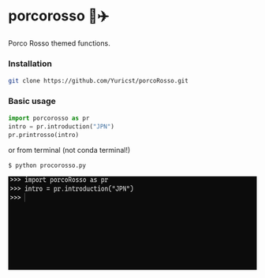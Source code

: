 # porcorosso :pig::airplane:

Porco Rosso themed functions. 


### Installation

```bash
git clone https://github.com/Yuricst/porcoRosso.git
```

### Basic usage

```python
import porcorosso as pr
intro = pr.introduction("JPN")
pr.printrosso(intro)
```

or from terminal (not conda terminal!)

```bash
$ python procorosso.py
```

<img src="./etc/porco_intro_demo.gif" width="590" height="190" />
